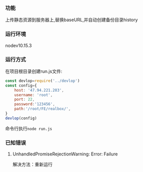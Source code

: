 ### 功能
上传静态资源到服务器上,替换baseURL,并自动创建备份目录history

### 运行环境
nodev10.15.3

### 运行方式
在项目根目录创建run.js文件:
```run.js
const devlop=require('../devlop')
const config={
    host: '47.94.221.203',
    username: 'root',
    port: 22,
    password:'123456',
    path:'/root/FE/realbox/',
}
devlop(config)
```
命令行执行`node run.js`


### 已知错误
1. UnhandledPromiseRejectionWarning: Error: Failure

    解决方法：重新运行
